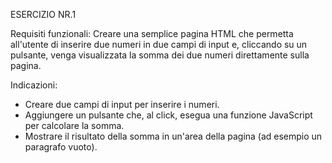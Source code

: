 ESERCIZIO NR.1

Requisiti funzionali: 
Creare una semplice pagina HTML che permetta all'utente di inserire due numeri in due campi di input e, cliccando su un pulsante, venga visualizzata la somma dei due numeri direttamente sulla pagina.

Indicazioni:

- Creare due campi di input per inserire i numeri.
- Aggiungere un pulsante che, al click, esegua una funzione JavaScript per calcolare la somma.
- Mostrare il risultato della somma in un'area della pagina (ad esempio un paragrafo vuoto).
